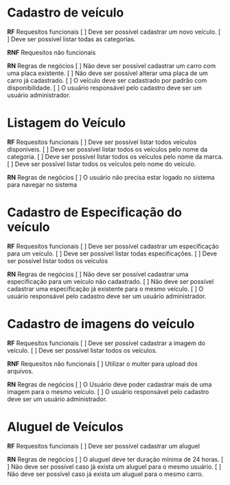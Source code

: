 # Cadastro de veículo
**RF**  Requesitos funcionais
[ ] Deve ser possível cadastrar um novo veículo.
[ ] Deve ser possível listar todas as categorias.


**RNF**  Requesitos não funcionais


**RN**  Regras de negócios
[ ] Não deve ser possível cadastrar um carro com uma placa existente.
[ ] Não deve ser possível alterar uma placa de um carro já cadastrado.
[ ] O veículo deve ser cadastrado por padrão com disponibilidade.
[ ] O usuário responsável pelo cadastro deve ser um usuário administrador.


# Listagem do Veículo
**RF**  Requesitos funcionais
[ ] Deve ser possível listar todos veículos disponiveis.
[ ] Deve ser possível listar todos os veículos pelo nome da categoria.
[ ] Deve ser possível listar todos os veículos pelo nome da marca.
[ ] Deve ser possível listar todos os veículos pelo nome do veículo.

**RN**  Regras de negócios
[ ] O usuário não precisa estar logado no sistema para navegar no sistema



# Cadastro de Especificação do veículo
**RF**  Requesitos funcionais
[ ] Deve ser possível cadastrar um especificação para um veículo.
[ ] Deve ser possível listar todas especificações.
[ ] Deve ser possível listar todos os veículos

**RN**  Regras de negócios
[ ] Não deve ser possível cadastrar uma especificação para um veículo não cadastrado.
[ ] Não deve ser possível cadastrar uma especificação já existente para o mesmo veículo.
[ ] O usuário responsável pelo cadastro deve ser um usuário administrador.


# Cadastro de imagens do veículo

**RF**  Requesitos funcionais
[ ] Deve ser possível cadastrar a imagem do veículo.
[ ] Deve ser possível listar todos os veículos.

**RNF**  Requesitos não funcionais
[ ] Utilizar o multer para upload dos arquivos.

**RN**  Regras de negócios
[ ] O Usuário deve poder cadastrar mais de uma imagem para o mesmo veículo.
[ ] O usuário responsável pelo cadastro deve ser um usuário administrador.



# Aluguel de Veículos

**RF**  Requesitos funcionais
[ ] Deve ser possível cadastrar um aluguel

**RN**  Regras de negócios
 [ ] O aluguel deve ter duração mínima de 24 horas.
 [ ] Não deve ser possível caso já exista um aluguel para o mesmo usuário.
 [ ] Não deve ser possível caso já exista um aluguel para o mesmo carro.
